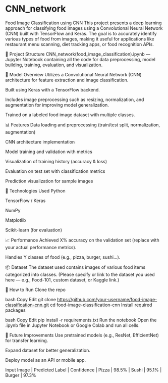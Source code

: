 # CNN_network
Food Image Classification using CNN
This project presents a deep learning approach for classifying food images using a Convolutional Neural Network (CNN) built with TensorFlow and Keras. The goal is to accurately identify various types of food from images, making it useful for applications like restaurant menu scanning, diet tracking apps, or food recognition APIs.

📁 Project Structure
CNN_network(food_image_classification).ipynb — Jupyter Notebook containing all the code for data preprocessing, model building, training, evaluation, and visualization.

🧠 Model Overview
Utilizes a Convolutional Neural Network (CNN) architecture for feature extraction and image classification.

Built using Keras with a TensorFlow backend.

Includes image preprocessing such as resizing, normalization, and augmentation for improving model generalization.

Trained on a labeled food image dataset with multiple classes.

📊 Features
Data loading and preprocessing (train/test split, normalization, augmentation)

CNN architecture implementation

Model training and validation with metrics

Visualization of training history (accuracy & loss)

Evaluation on test set with classification metrics

Prediction visualization for sample images

🔧 Technologies Used
Python

TensorFlow / Keras

NumPy

Matplotlib

Scikit-learn (for evaluation)

📈 Performance
Achieved X% accuracy on the validation set (replace with your actual performance metrics).

Handles Y classes of food (e.g., pizza, burger, sushi...).

📦 Dataset
The dataset used contains images of various food items categorized into classes. (Please specify or link to the dataset you used here — e.g., Food-101, custom dataset, or Kaggle link.)

🚀 How to Run
Clone the repo

bash
Copy
Edit
git clone https://github.com/your-username/food-image-classification-cnn.git
cd food-image-classification-cnn
Install required packages

bash
Copy
Edit
pip install -r requirements.txt
Run the notebook
Open the .ipynb file in Jupyter Notebook or Google Colab and run all cells.

📌 Future Improvements
Use pretrained models (e.g., ResNet, EfficientNet) for transfer learning.

Expand dataset for better generalization.

Deploy model as an API or mobile app.

Input Image | Predicted Label | Confidence
 | Pizza | 98.5%
 | Sushi | 95.1%
 | Burger | 97.3%
 

